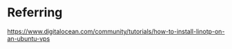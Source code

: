 # Referring
https://www.digitalocean.com/community/tutorials/how-to-install-linotp-on-an-ubuntu-vps
